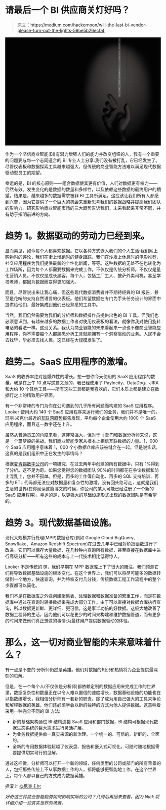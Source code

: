 # 请最后一个 BI 供应商关灯好吗？

> 原文：<https://medium.com/hackernoon/will-the-last-bi-vendor-please-turn-out-the-lights-59be5b26ec04>

![](img/c93f7435f76ca6fc941509201033cbcf.png)

作为一个坚信商业智能(BI)有潜力增强人们的能力并改变组织的人，我有一个重要的问题要与每一个志同道合的 BI 专业人士分享:我们没有被打乱，它已经发生了。尽管仪表板和数据探索工具越来越强大，但传统的商业智能方法难以满足现代数据驱动型员工的期望。

幸运的是，BI 的核心原则——组合数据使其更有价值，人们对数据更有权力——仍然有效。发生变化的是数据的数量和多样性，以及依赖这些数据的最终用户的期望。结果是，越来越多的数据需求被非 BI 工具所满足。这应该让我们所有人都感到兴奋，因为它提供了一个巨大的机会来重新思考我们的数据战略并提高我们团队的影响力。研究影响商业智能市场的三大趋势告诉我们，未来看起来非常不同，并有助于指明前进的方向。

# 趋势 1。数据驱动的劳动力已经到来。

显而易见，如今每个人都喜欢数据。它以各种方式嵌入我们的个人生活:我们网上购物时的评论，我们在街上慢跑时的健身跟踪，我们在沙发上休息时的电影推荐，社交应用程序为我们提供最新的个性化新闻，等等。这种数据的无处不在也转化为工作场所，因为每个人都需要数据来完成工作。不仅仅是传统分析师。不仅仅是量化营销人员。不仅仅是成长黑客。每个人，包括工厂工人、披萨外卖司机，甚至学校老师，都因为数据而变得更加强大。

而且，尽管说出来让我心痛，但这些现代数据消费者并不期待经典的 BI 报告，甚至是花哨的支持自然语言的仪表板。他们希望数据在专门为手头任务设计的界面中提供给他们，最好集成到他们已经熟悉的工具中。

当然，我们仍然需要为我们的分析师和数据操作员提供出色的 BI 工具。但我们也必须意识到，有越来越多的数据工作者对使用仪表板的看法，就像你我对使用旋转电话的看法一样。这没关系。我认为商业智能的未来看起来一点也不像商业智能应用程序，你不需要每个人都熟悉分析工具就能拥有一个洞察驱动的业务。人民不会去找毕，毕必须去找人民。这已经在大规模发生了。

# 趋势二。SaaS 应用程序的激增。

SaaS 的收养率绝对是爆炸性的增长。想一想你今天使用的 SaaS 应用程序的数量。我是在上午 10 点写这篇文章的，我已经使用了 Paylocity、DataDog、JIRA 和大约 10 个其他工具——所有这些工具都是我喜欢的，它们本质上都是建立在数据行之上的精致用户界面。

有一个非常棒的专门为你在公司遇到的几乎所有问题而构建的 SaaS 应用程序。Looker 使用大约 140 个 SaaS 应用程序来运行我们的业务，我们并不是唯一的。玛丽·米克尔最近的[互联网趋势](https://www.kleinerperkins.com/perspectives/internet-trends-report-2017/)报告发现，平均每个企业使用大约 1000 个 SaaS 应用程序，而且这一数字还在上升。

虽然从普通员工的角度来看，这非常强大，但对于 it 部门和数据分析师来说，这是一个噩梦般的挑战。我们商业智能专家从根本上相信互联数据的力量。1，000 个 SaaS 应用程序意味着 1，000 个小数据仓库应该被缝合在一起。但是说实话，这真的是我们组织中正在发生的事情吗？

根据[麦肯锡数字公司](https://www.mckinsey.com/business-functions/digital-mckinsey/our-insights/straight-talk-about-big-data)的一项研究，在过去两年中创建的所有数据中，只有 1%得到了分析。这不足为奇。如果您觉得您的数据团队 90%的时间都花在争论数据和防止混乱上，您并不孤单。但是，再多的工作簿自动化、再多的 SQL 支持培训、再多的 ETL 代码都无法应对数据量和复杂性的激增。没有回头路可走，这就是我们生活的世界(在你阅读这篇博文的时候，你公司的某人可能已经注册了一个新的 SaaS 应用程序)。幸运的是，以更强大的基础设施形式出现的数据团队是有希望的。

# 趋势 3。现代数据基础设施。

现代大规模并行处理(MPP)数据仓库(例如 Google Cloud BigQuery、Snowflake、Amazon Redshift Spectrum)在过去几年中已经对阶跃函数进行了改进。它们可以保存大量数据，在几秒钟内查询所有数据，甚至直接在数据库中进行高级分析——所有这些的成本与上一代技术相比低得惊人。

Looker 不是传统的 BI，我们早期在 MPP 数据库上下了很大的赌注。我们预测它们将导致数据基础设施的根本变化。在这个世界上，我们可以将尽可能多的数据转储到一个地方，快速查询，并为特权支付几分钱，传统数据工程工作流程中的整个步骤都可以简化。

我们不是在数据库之外做创建聚集表、处理数据和数据准备的繁重工作，而是在数据库中通过在查询时转换数据来完成大部分工作。由于可以直接对数据仓库执行查询，所以数据更新鲜、更详细、更可信。这是事半功倍的好数据。这极大地改善了数据工程师的生活，因为他们可以花更少的时间来构建和维护数据管道，而有更多的时间来做他们真正想做的事情:为最终用户提供数据驱动的体验。

# 那么，这一切对商业智能的未来意味着什么？

有一点是不变的:分析师仍然是英雄。他们对数据的知识和热情将为企业提供最深刻的见解。

但是，在一个每个人(不仅仅是分析师)都依赖定制的数据应用来完成工作的世界里，数据复杂性和数量正在以令人难以置信的速度增长，数据基础设施的功能也在以指数级增长，我相信分析师有一套新的职责。除了成为用自己强大的工具来争论和解释数据的英雄，他们还必须学会以新的独特的方式为他人提供数据。这意味着采用一种完全不同的 BI 方法:

*   新的基础架构通过 BI 结构连接 SaaS 应用和部门数据，BI 结构可根据现代数据生态系统的巨大需求进行灵活扩展。
*   为业务数据提供单一真实来源的新治理。一个统一的、可信的、新鲜的、全面的。
*   全新的专用数据体验超越了仪表盘、报告和嵌入式可视化，可随时随地根据需要提供切实可行的见解。

通过这样做，分析师可以打开一个新的领域，任何类型的公司或部门的所有背景的人，包括那些传统上不从事数据工作的人，都将能够更智能地工作。在这个世界上，每个人都以自己的方式成为数据英雄。

摇滚上
[@尼克卡尔](https://twitter.com/nickcald)

*好奇这三种商业智能趋势如何影响实际的公司？几周后再回来查看，因为 Nick 将详细介绍一些真实世界的场景。*